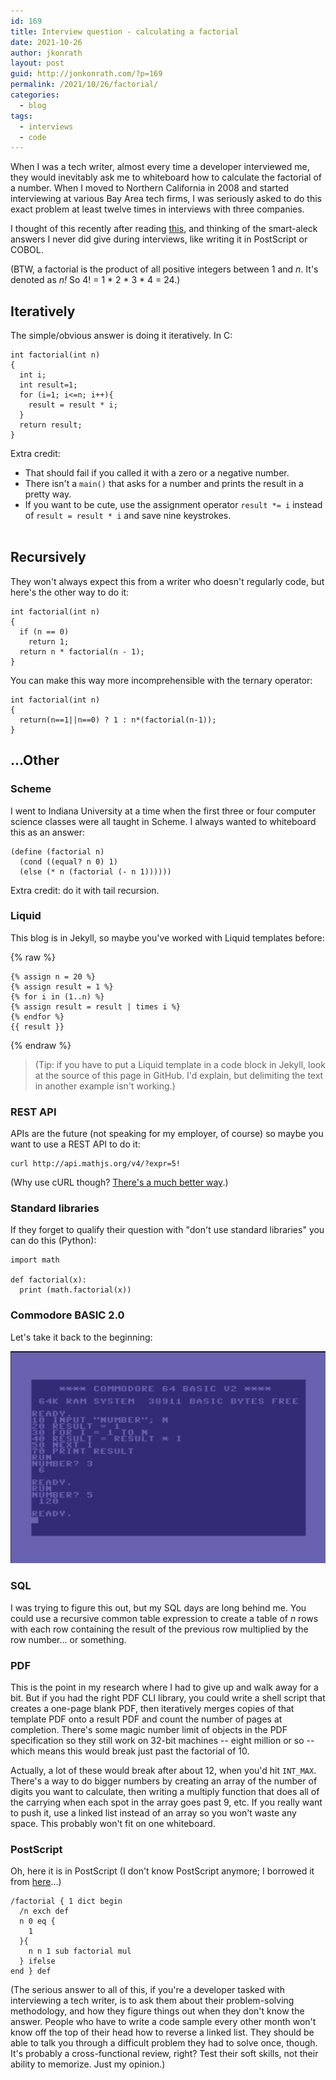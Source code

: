 ```yaml
---
id: 169
title: Interview question - calculating a factorial
date: 2021-10-26
author: jkonrath
layout: post
guid: http://jonkonrath.com/?p=169
permalink: /2021/10/26/factorial/
categories:
  - blog
tags:
  - interviews
  - code
---
```


When I was a tech writer, almost every time a developer interviewed me, they would inevitably ask me to whiteboard how to calculate the factorial of a number. When I moved to Northern California in 2008 and started interviewing at various Bay Area tech firms, I was seriously asked to do this exact problem at least twelve times in interviews with three companies.

I thought of this recently after reading [this](https://codingkaiser.blog/2021/10/20/most-bizzare-sorting-algorithms-you-will-ever-see/), and thinking of the smart-aleck answers I never did give during interviews, like writing it in PostScript or COBOL.

(BTW, a factorial is the product of all positive integers between 1 and _n_. It's denoted as _n!_ So 4! = 1 * 2 * 3 * 4 = 24.)

## Iteratively

The simple/obvious answer is doing it iteratively. In C:

```
int factorial(int n)
{
  int i;
  int result=1;
  for (i=1; i<=n; i++){
    result = result * i;
  }
  return result;
}
```

Extra credit:

* That should fail if you called it with a zero or a negative number.
* There isn't a `main()` that asks for a number and prints the result in a pretty way.
* If you want to be cute, use the assignment operator `result *= i` instead of `result = result * i` and save nine keystrokes.
<br/><br/>

## Recursively

They won't always expect this from a writer who doesn't regularly code, but here's the other way to do it:

```
int factorial(int n)
{
  if (n == 0)
    return 1;
  return n * factorial(n - 1);
}
```

You can make this way more incomprehensible with the ternary operator:

```
int factorial(int n)
{
  return(n==1||n==0) ? 1 : n*(factorial(n-1));
}
```

## ...Other

### Scheme

I went to Indiana University at a time when the first three or four computer science classes were all taught in Scheme. I always wanted to whiteboard this as an answer:

```
(define (factorial n)
  (cond ((equal? n 0) 1)
  (else (* n (factorial (- n 1))))))
```

Extra credit: do it with tail recursion.

### Liquid

This blog is in Jekyll, so maybe you've worked with Liquid templates before:


{% raw %}
```
{% assign n = 20 %}
{% assign result = 1 %}
{% for i in (1..n) %}
{% assign result = result | times i %}
{% endfor %}
{{ result }}
```
{% endraw %}

> (Tip: if you have to put a Liquid template in a code block in Jekyll, look at the source of this page in GitHub. I'd explain, but delimiting the text in another example isn't working.)

### REST API

APIs are the future (not speaking for my employer, of course) so maybe you want to use a REST API to do it:

```
curl http://api.mathjs.org/v4/?expr=5!
```

(Why use cURL though? [There's a much better way](https://www.postman.com/downloads/).)


### Standard libraries

If they forget to qualify their question with "don't use standard libraries" you can do this (Python):
```
import math

def factorial(x):
  print (math.factorial(x))
```

### Commodore BASIC 2.0

Let's take it back to the beginning:

<img alt="C64 BASIC factorial program" src="/assets/img/c64-factorial.png" />

### SQL

I was trying to figure this out, but my SQL days are long behind me. You could use a recursive common table expression to create a table of _n_ rows with each row containing the result of the previous row multiplied by the row number... or something.

### PDF

This is the point in my research where I had to give up and walk away for a bit. But if you had the right PDF CLI library, you could write a shell script that creates a one-page blank PDF, then iteratively merges copies of that template PDF onto a result PDF and count the number of pages at completion. There's some magic number limit of objects in the PDF specification so they still work on 32-bit machines -- eight million or so -- which means this would break just past the factorial of 10.

Actually, a lot of these would break after about 12, when you'd hit `INT_MAX`. There's a way to do bigger numbers by creating an array of the number of digits you want to calculate, then writing a multiply function that does all of the carrying when each spot in the array goes past 9, etc. If you really want to push it, use a linked list instead of an array so you won't waste any space. This probably won't fit on one whiteboard.


### PostScript

Oh, here it is in PostScript (I don't know PostScript anymore; I borrowed it from [here](https://personal.math.ubc.ca/~cass/graphics/manual/pdf/ch9.pdf)...)

```
/factorial { 1 dict begin
  /n exch def
  n 0 eq {
    1
  }{
    n n 1 sub factorial mul
  } ifelse
end } def
```

(The serious answer to all of this, if you're a developer tasked with interviewing a tech writer, is to ask them about their problem-solving methodology, and how they figure things out when they don't know the answer. People who have to write a code sample every other month won't know off the top of their head how to reverse a linked list. They should be able to talk you through a difficult problem they had to solve once, though. It's probably a cross-functional review, right? Test their soft skills, not their ability to memorize. Just my opinion.)
